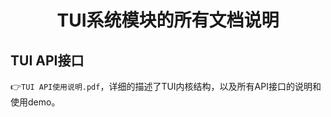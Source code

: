 <h1 align="center"> TUI系统模块的所有文档说明 </h1>


## TUI API接口
👉`TUI API使用说明.pdf`，详细的描述了TUI内核结构，以及所有API接口的说明和使用demo。
